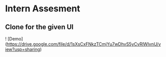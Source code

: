 # Intern Assesment 

## Clone for the given UI

! [Demo] (https://drive.google.com/file/d/1sXsCxFNkzTCmjYu7wDhvS5yCvRlWlvnU/view?usp=sharing)
